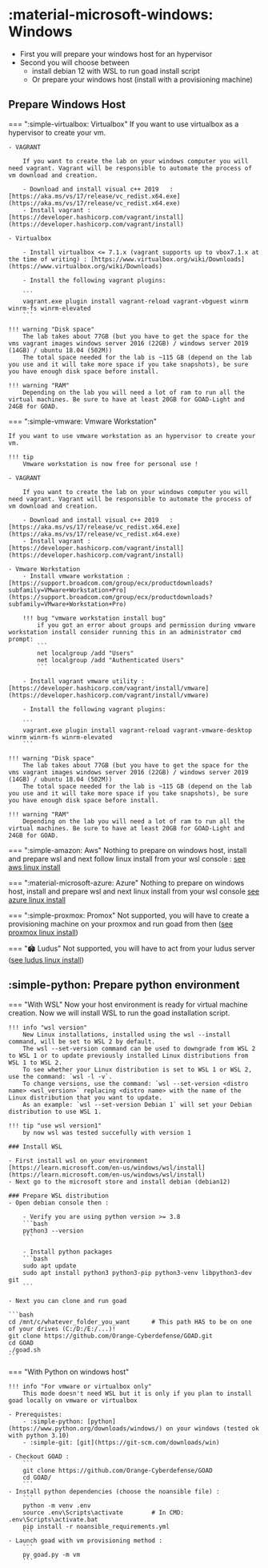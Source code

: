 # :material-microsoft-windows: Windows

- First you will prepare your windows host for an hypervisor
- Second you will choose between 
    - install debian 12 with WSL to run goad install script
    - Or prepare your windows host (install with a provisioning machine)

## Prepare Windows Host

=== ":simple-virtualbox: Virtualbox"
    If you want to use virtualbox as a hypervisor to create your vm.

    - VAGRANT

        If you want to create the lab on your windows computer you will need vagrant. Vagrant will be responsible to automate the process of vm download and creation.

        - Download and install visual c++ 2019   : [https://aka.ms/vs/17/release/vc_redist.x64.exe](https://aka.ms/vs/17/release/vc_redist.x64.exe)
        - Install vagrant : [https://developer.hashicorp.com/vagrant/install](https://developer.hashicorp.com/vagrant/install)

    - Virtualbox

        - Install virtualbox <= 7.1.x (vagrant supports up to vbox7.1.x at the time of writing) : [https://www.virtualbox.org/wiki/Downloads](https://www.virtualbox.org/wiki/Downloads)

        - Install the following vagrant plugins:

        ```
        vagrant.exe plugin install vagrant-reload vagrant-vbguest winrm winrm-fs winrm-elevated
        ```

    !!! warning "Disk space"
        The lab takes about 77GB (but you have to get the space for the vms vagrant images windows server 2016 (22GB) / windows server 2019 (14GB) / ubuntu 18.04 (502M))
        The total space needed for the lab is ~115 GB (depend on the lab you use and it will take more space if you take snapshots), be sure you have enough disk space before install.

    !!! warning "RAM"
        Depending on the lab you will need a lot of ram to run all the virtual machines. Be sure to have at least 20GB for GOAD-Light and 24GB for GOAD.

=== ":simple-vmware: Vmware Workstation"

    If you want to use vmware workstation as an hypervisor to create your vm.

    !!! tip
        Vmware workstation is now free for personal use !

    - VAGRANT

        If you want to create the lab on your windows computer you will need vagrant. Vagrant will be responsible to automate the process of vm download and creation.

        - Download and install visual c++ 2019   : [https://aka.ms/vs/17/release/vc_redist.x64.exe](https://aka.ms/vs/17/release/vc_redist.x64.exe)
        - Install vagrant : [https://developer.hashicorp.com/vagrant/install](https://developer.hashicorp.com/vagrant/install)

    - Vmware Workstation
        - Install vmware workstation : [https://support.broadcom.com/group/ecx/productdownloads?subfamily=VMware+Workstation+Pro](https://support.broadcom.com/group/ecx/productdownloads?subfamily=VMware+Workstation+Pro)

        !!! bug "vmware workstation install bug"
            if you got an error about groups and permission during vmware workstation install consider running this in an administrator cmd prompt:
            ```
            net localgroup /add "Users"
            net localgroup /add "Authenticated Users"
            ```

        - Install vagrant vmware utility : [https://developer.hashicorp.com/vagrant/install/vmware](https://developer.hashicorp.com/vagrant/install/vmware)

        - Install the following vagrant plugins:

        ```
        vagrant.exe plugin install vagrant-reload vagrant-vmware-desktop winrm winrm-fs winrm-elevated
        ```

    !!! warning "Disk space"
        The lab takes about 77GB (but you have to get the space for the vms vagrant images windows server 2016 (22GB) / windows server 2019 (14GB) / ubuntu 18.04 (502M))
        The total space needed for the lab is ~115 GB (depend on the lab you use and it will take more space if you take snapshots), be sure you have enough disk space before install.

    !!! warning "RAM"
        Depending on the lab you will need a lot of ram to run all the virtual machines. Be sure to have at least 20GB for GOAD-Light and 24GB for GOAD.


=== ":simple-amazon: Aws"
    Nothing to prepare on windows host, install and prepare wsl and next follow linux install from your wsl console : [see aws linux install](linux.md/#__tabbed_1_4)

=== ":material-microsoft-azure: Azure"
    Nothing to prepare on windows host, install and prepare wsl and next linux install from your wsl console [see azure linux install](linux.md/#__tabbed_1_3)

=== ":simple-proxmox: Promox"
    Not supported, you will have to create a provisioning machine on your proxmox and run goad from then ([see proxmox linux install](linux.md/#__tabbed_1_5))

=== "🏟️  Ludus"
    Not supported, you will have to act from your ludus server ([see ludus linux install](linux.md/#__tabbed_1_6))

## :simple-python: Prepare python environment

=== "With WSL"
    Now your host environment is ready for virtual machine creation. Now we will install WSL to run the goad installation script.

    !!! info "wsl version"
        New Linux installations, installed using the wsl --install command, will be set to WSL 2 by default.
        The wsl --set-version command can be used to downgrade from WSL 2 to WSL 1 or to update previously installed Linux distributions from WSL 1 to WSL 2.
        To see whether your Linux distribution is set to WSL 1 or WSL 2, use the command: `wsl -l -v`.
        To change versions, use the command: `wsl --set-version <distro name> <wsl_version>` replacing <distro name> with the name of the Linux distribution that you want to update. 
        As an example: `wsl --set-version Debian 1` will set your Debian distribution to use WSL 1.

    !!! tip "use wsl version1"
        by now wsl was tested succefully with version 1 

    ### Install WSL

    - First install wsl on your environment [https://learn.microsoft.com/en-us/windows/wsl/install](https://learn.microsoft.com/en-us/windows/wsl/install)
    - Next go to the microsoft store and install debian (debian12)

    ### Prepare WSL distribution
    - Open debian console then :

        - Verify you are using python version >= 3.8
        ```bash
        python3 --version
        ```

        - Install python packages
        ```bash
        sudo apt update
        sudo apt install python3 python3-pip python3-venv libpython3-dev git
        ```

    - Next you can clone and run goad

    ```bash
    cd /mnt/c/whatever_folder_you_want      # This path HAS to be on one of your drives (C:/D:/E:/...)!
    git clone https://github.com/Orange-Cyberdefense/GOAD.git
    cd GOAD
    ./goad.sh
    ```

=== "With Python on windows host"

    !!! info "For vmware or virtualbox only"
        This mode doesn't need WSL but it is only if you plan to install goad locally on vmware or virtualbox

    - Prerequistes:
        - :simple-python: [python](https://www.python.org/downloads/windows/) on your windows (tested ok with python 3.10) 
        - :simple-git: [git](https://git-scm.com/downloads/win)
    
    - Checkout GOAD : 
        ```
        git clone https://github.com/Orange-Cyberdefense/GOAD
        cd GOAD/
        ```
    - Install python dependencies (choose the noansible file) : 
        ```
        python -m venv .env
        source .env\Scripts\activate        # In CMD: .env\Scripts\activate.bat
        pip install -r noansible_requirements.yml
        ```
    - Launch goad with vm provisioning method : 
        ```
        py goad.py -m vm
        ```
